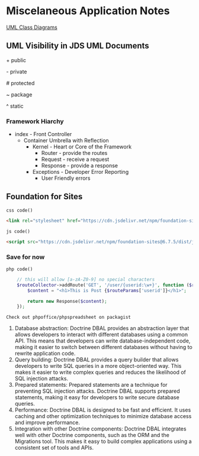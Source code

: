 # Miscelaneous Application Notes
[UML Class Diagrams](https://www.lucidchart.com/pages/uml-class-diagram)

## UML Visibility in JDS UML Documents
<span>+</span> public

<span>-</span> private

<span>#</span> protected

<span>~</span> package

<span>^</span> static

### Framework Hiarchy
* index - Front Controller
	* Container Umbrella with Reflection
		* Kernel - Heart or Core of the Framework
			* Router - provide the routes
			* Request - receive a request
			* Response - provide a response
		* Exceptions - Developer Error Reporting
			* User Friendly errors

## Foundation for Sites
`css code()`
```html
<link rel="stylesheet" href="https://cdn.jsdelivr.net/npm/foundation-sites@6.7.5/dist/css/foundation.min.css" crossorigin="anonymous">
```
`js code()`
```html
<script src="https://cdn.jsdelivr.net/npm/foundation-sites@6.7.5/dist/js/foundation.min.js" crossorigin="anonymous"></script>
```
### Save for now
`php code()`
```php
	// this will allow [a-zA-Z0-9] no special characters
	$routeCollector->addRoute('GET', '/user/{userid:\w+}', function ($routeParams) {
		$content = "<h1>This is Post {$routeParams['userid']}</h1>";

		return new Response($content);
	});
```
```
Check out phpoffice/phpspreadsheet on packagist
```

1. Database abstraction: Doctrine DBAL provides an abstraction layer that allows developers to interact with different databases using a common API. This means that developers can write database-independent code, making it easier to switch between different databases without having to rewrite application code.
2. Query building: Doctrine DBAL provides a query builder that allows developers to write SQL queries in a more object-oriented way. This makes it easier to write complex queries and reduces the likelihood of SQL injection attacks.
3. Prepared statements: Prepared statements are a technique for preventing SQL injection attacks. Doctrine DBAL supports prepared statements, making it easy for developers to write secure database queries.
4. Performance: Doctrine DBAL is designed to be fast and efficient. It uses caching and other optimization techniques to minimize database access and improve performance.
5. Integration with other Doctrine components: Doctrine DBAL integrates well with other Doctrine components, such as the ORM and the Migrations tool. This makes it easy to build complex applications using a consistent set of tools and APIs.

